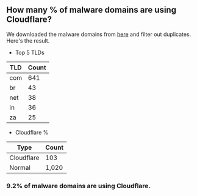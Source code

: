 ## How many % of malware domains are using Cloudflare?


We downloaded the malware domains from [here](https://urlhaus.abuse.ch) and filter out duplicates.
Here's the result.


[//]: # (start replacement)


- Top 5 TLDs

| TLD | Count |
| --- | --- |
| com | 641 |
| br | 43 |
| net | 38 |
| in | 36 |
| za | 25 |


- Cloudflare %

| Type | Count |
| --- | --- |
| Cloudflare | 103 |
| Normal | 1,020 |


### 9.2% of malware domains are using Cloudflare.